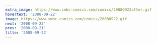 ```yaml
---
extra_image: https://www.smbc-comics.com/comics/20080922after.gif
hovertext: '2008-09-22'
image: https://www.smbc-comics.com/comics/20080922.gif
next: '2008-09-23'
prev: '2008-09-21'
title: '2008-09-22'
---
```

